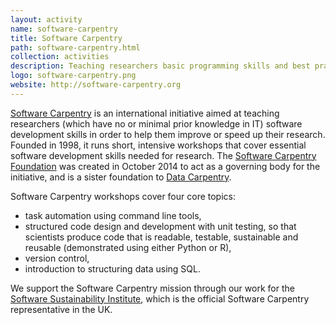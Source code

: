 ```yaml
---
layout: activity
name: software-carpentry
title: Software Carpentry
path: software-carpentry.html
collection: activities
description: Teaching researchers basic programming skills and best practices, including task automation, structured code design and testing, version control and data structuring
logo: software-carpentry.png
website: http://software-carpentry.org
---
```


[Software Carpentry](http://software-carpentry.org/) is an international initiative aimed at teaching researchers (which have no or minimal prior knowledge in IT) software development skills in order to help them improve or speed up their research. Founded in 1998, it runs short, intensive
workshops that cover essential software development skills needed for research. The [Software Carpentry Foundation](http://software-carpentry.org/scf/index.html) was created in
October 2014 to act as a governing body for the initiative, and is a sister foundation to [Data Carpentry](/activities/data-carpentry).

Software Carpentry workshops cover four core topics:

* task automation using command line tools,
* structured code design and development with unit testing, so that scientists produce code that is readable, testable, sustainable and reusable (demonstrated using either Python or R),
* version control,
* introduction to structuring data using SQL.

We support the Software Carpentry mission through our work for the [Software Sustainability Institute](/projects/ssi), which is the official Software Carpentry representative in the UK.
